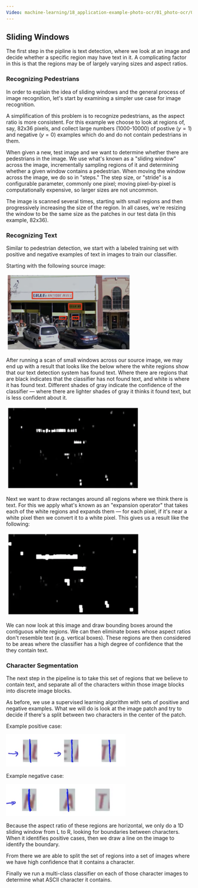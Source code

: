 ```yaml
---
Video: machine-learning/18_application-example-photo-ocr/01_photo-ocr/02_sliding-windows.mp4
---
```


## Sliding Windows

The first step in the pipline is text detection, where we look at an image and decide whether a specific region may have text in it.  A complicating factor in this is that the regions may be of largely varying sizes and aspect ratios.

### Recognizing Pedestrians

In order to explain the idea of sliding windows and the general process of image recognition, let's start by examining a simpler use case for image recognition.

A simplification of this problem is to recognize pedestrians, as the aspect ratio is more consistent.  For this example we choose to look at regions of, say, 82x36 pixels, and collect large numbers (1000-10000) of postive ($y=1$) and negative ($y=0$) examples which do and do not contain pedestrians in them.

When given a new, test image and we want to determine whether there are pedestrians in the image.  We use what's known as a "sliding window" across the image, incrementally sampling regions of it and determining whether a given window contains a pedestrian.  When moving the window across the image, we do so in "steps."  The step size, or "stride" is a configurable parameter, commonly one pixel; moving pixel-by-pixel is computationally expensive, so larger sizes are not uncommon.

The image is scanned several times, starting with small regions and then progressively increasing the size of the region.  In all cases, we're resizing the window to be the same size as the patches in our test data (in this example, 82x36).

### Recognizing Text

Similar to pedestrian detection, we start with a labeled training set with positive and negative examples of text in images to train our classifier.

Starting with the following source image:

<img src="02-sliding-windows.assets/image-20210717051743141.png" alt="image-20210717051743141" style="zoom:33%;" />

After running a scan of small windows across our source image, we may end up with a result that looks like the below where the white regions show that our text detection system has found text.  Where there are regions that are black indicates that the classifier has not found text, and white is where it has found text.  Different shades of gray indicate the confidence of the classifier — where there are lighter shades of gray it thinks it found text, but is less confident about it.

<img src="02-sliding-windows.assets/image-20210717052105957.png" alt="image-20210717052105957" style="zoom:50%;" />

Next we want to draw rectanges around all regions where we think there is text.  For this we apply what's known as an "expansion operator" that takes each of the white regions and expands them — for each pixel, if it's near a white pixel then we convert it to a white pixel.  This gives us a result like the following:

<img src="02-sliding-windows.assets/image-20210717052535103.png" alt="image-20210717052535103" style="zoom:50%;" />

We can now look at this image and draw bounding boxes around the contiguous white regions. We can then eliminate boxes whose aspect ratios don't resemble text (e.g. vertical boxes). These regions are then considered to be areas where the classifier has a high degree of confidence that the they contain text.

### Character Segmentation

The next step in the pipeline is to take this set of regions that we believe to contain text, and  separate all of the characters within those image blocks into discrete image blocks.

As before, we use a supervised learning algorithm with sets of positive and negative examples.  What we will do is look at the image patch and try to decide if there's a split between two characters in the center of the patch.

Example positive case:

<img src="02-sliding-windows.assets/image-20210717053608633.png" alt="image-20210717053608633" style="zoom:50%;" />

Example negative case:

<img src="02-sliding-windows.assets/image-20210717053647027.png" alt="image-20210717053647027" style="zoom:50%;" />

Because the aspect ratio of these regions are horizontal, we only do a 1D sliding window from L to R, looking for boundaries between characters.  When it identifies positive cases, then we draw a line on the image to identify the boundary.

From there we are able to split the set of regions into a set of images where we have high confidence that it contains a character.

Finally we run a multi-class classifier on each of those character images to determine what ASCII character it contains.
